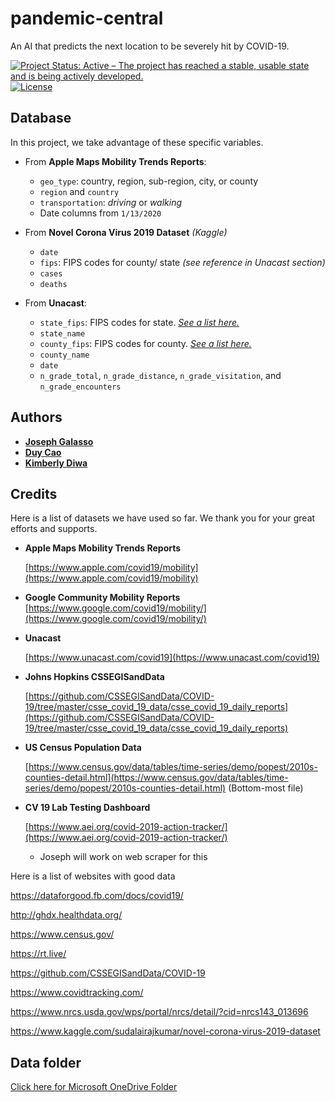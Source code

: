 # pandemic-central
An AI that predicts the next location to be severely hit by COVID-19.

[![Project Status: Active – The project has reached a stable, usable state and is being actively developed.](https://www.repostatus.org/badges/latest/active.svg)](https://www.repostatus.org/#active)
[![License](http://img.shields.io/:license-mit-blue.svg)](https://github.com/solveforj/pandemic-central/blob/master/LICENSE.txt)

## Database
In this project, we take advantage of these specific variables.

* From **Apple Maps Mobility Trends Reports**:
  - `geo_type`: country, region, sub-region, city, or county
  - `region` and `country`
  - `transportation`: _driving_ or _walking_
  - Date columns from `1/13/2020`


* From **Novel Corona Virus 2019 Dataset** _(Kaggle)_
  - `date`
  - `fips`: FIPS codes for county/ state _(see reference in Unacast section)_
  - `cases`
  - `deaths`


* From **Unacast**:
  - `state_fips`: FIPS codes for state. [_See a list here._](https://www.nrcs.usda.gov/wps/portal/nrcs/detail/?cid=nrcs143_013696)
  - `state_name`
  - `county_fips`: FIPS codes for county. [_See a list here._](https://www.nrcs.usda.gov/wps/portal/nrcs/detail/national/home/?cid=nrcs143_013697)
  - `county_name`
  - `date`
  - `n_grade_total`, `n_grade_distance`, `n_grade_visitation`, and `n_grade_encounters`

## Authors
* [**Joseph Galasso**](https://github.com/solveforj/)
* [**Duy Cao**](https://github.com/caominhduy/)
* [**Kimberly Diwa**](https://github.com/kdiwa/)

## Credits
Here is a list of datasets we have used so far. We thank you for your great efforts and supports.

* **Apple Maps Mobility Trends Reports**

  [https://www.apple.com/covid19/mobility](https://www.apple.com/covid19/mobility)

* **Google Community Mobility Reports**
  [https://www.google.com/covid19/mobility/](https://www.google.com/covid19/mobility/)

* **Unacast**

  [https://www.unacast.com/covid19](https://www.unacast.com/covid19)

* **Johns Hopkins CSSEGISandData**

  [https://github.com/CSSEGISandData/COVID-19/tree/master/csse_covid_19_data/csse_covid_19_daily_reports](https://github.com/CSSEGISandData/COVID-19/tree/master/csse_covid_19_data/csse_covid_19_daily_reports)

* **US Census Population Data**

  [https://www.census.gov/data/tables/time-series/demo/popest/2010s-counties-detail.html](https://www.census.gov/data/tables/time-series/demo/popest/2010s-counties-detail.html)
  (Bottom-most file)

* **CV 19 Lab Testing Dashboard**

  [https://www.aei.org/covid-2019-action-tracker/](https://www.aei.org/covid-2019-action-tracker/)
  * Joseph will work on web scraper for this


Here is a list of websites with good data

https://dataforgood.fb.com/docs/covid19/

http://ghdx.healthdata.org/

https://www.census.gov/

https://rt.live/

https://github.com/CSSEGISandData/COVID-19

https://www.covidtracking.com/

https://www.nrcs.usda.gov/wps/portal/nrcs/detail/?cid=nrcs143_013696

https://www.kaggle.com/sudalairajkumar/novel-corona-virus-2019-dataset


## Data folder

[Click here for Microsoft OneDrive Folder](https://universityofdallas-my.sharepoint.com/:f:/g/personal/jgalasso_universityofdallas_onmicrosoft_com/EjuRZaRDJWxAkSpmBCPnJ88Bu0UhsF-4M7M397EAGRN2hQ?e=awJtRN)
